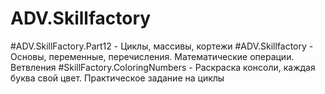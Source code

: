 # ADV.Skillfactory
#ADV.SkillFactory.Part12 - Циклы, массивы, кортежи
#ADV.Skillfactory - Основы, переменные, перечисления. Математические операции. Ветвления 
#SkillFactory.ColoringNumbers - Раскраска консоли, каждая буква свой цвет. Практическое задание на циклы
